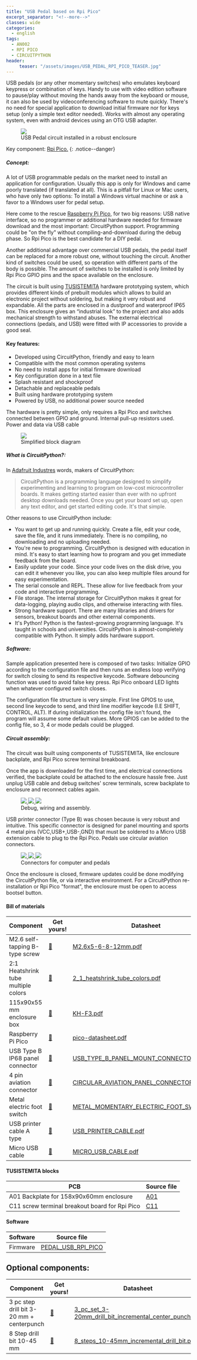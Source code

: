 ```yaml
---
title: "USB Pedal based on Rpi Pico"
excerpt_separator: "<!--more-->"
classes: wide
categories:
  - english
tags:
  - AN002
  - RPI PICO
  - CIRCUITPYTHON
header:
     teaser: "/assets/images/USB_PEDAL_RPI_PICO_TEASER.jpg"
---
```

USB pedals (or any other momentary switches) who emulates keyboard keypress or combination of keys. Handy to use with video edition software to pause/play without moving the hands away from the keyboard or mouse, it can also be used by videoconferencing software to mute quickly. There's no need for special application to download initial firmware nor for keys setup (only a simple text editor needed). Works with almost any operating system, even with android devices using an OTG USB adapter.

<figure>
	<a href="/assets/images/USB_PEDAL_RPI_PICO.jpg"> <img src="/assets/images/USB_PEDAL_RPI_PICO_MEDIUM.jpg"> </a>
	<figcaption>USB Pedal circuit installed in a robust enclosure</figcaption>
</figure>

Key component: [Rpi Pico.](https://s.click.aliexpress.com/e/_AXStdl)
{: .notice--danger}


##### Concept:

A lot of USB programmable pedals on the market need to install an application for configuration. Usually this app is only for Windows and came poorly translated (if translated at all). This is a pitfall for Linux or Mac users, who have only two options: To install a Windows virtual machine or ask a favor to a Windows user for pedal setup.

Here come to the rescue [Raspberry Pi Pico](https://www.raspberrypi.org/products/raspberry-pi-pico/), for two big reasons: USB native interface, so no programmer or additional hardware needed for firmware download and the most important: CircuitPython support. Programming could be "on the fly" without compiling-and-download during the debug phase. So Rpi Pico is the best candidate for a DIY pedal.

Another additional advantage over commercial USB pedals, the pedal itself can be replaced for a more robust one, without touching the circuit. Another kind of switches could be used, so operation with different parts of the body is possible. The amount of switches to be installed is only limited by Rpi Pico GPIO pins and the space available on the enclosure.

The circuit is built using [TUSISTEMITA](https://github.com/galopago/TUSISTEMITA) hardware prototyping system, which provides different kinds of prebuilt modules which allows to build an electronic project without soldering, but making it very robust and expandable. All the parts are enclosed in a dustproof and waterproof IP65 box. This enclosure gives an “industrial look” to the project and also adds mechanical strength to withstand abuses. The external electrical connections (pedals, and USB) were fitted with IP accessories to provide a good seal.


#### Key features:

* Developed using CircuitPython, friendly and easy to learn
* Compatible with the most common operating systems
* No need to install apps for initial firmware download
* Key configuration done in a text file
* Splash resistant and shockproof
* Detachable and replaceable pedals
* Built using hardware prototyping system
* Powered by USB, no additional power source needed

The hardware is pretty simple, only requires a Rpi Pico and switches connected between GPIO and ground. Internal pull-up resistors used. Power and data via USB cable


<figure>
	<a href="/assets/images/rpi_pico_usb_keyboard.png"> <img src="/assets/images/rpi_pico_usb_keyboard.png"> </a>
	<figcaption>Simplified block diagram</figcaption>
</figure>


##### What is CircuitPython?:
In [Adafruit Industres](https://learn.adafruit.com/bienvenido-a-circuitpython-2/que-es-circuitpython) words, makers of CircuitPython: 
> CircuitPython is a programming language designed to simplify experimenting and learning to program on low-cost microcontroller boards. It makes getting started easier than ever with no upfront desktop downloads needed. Once you get your board set up, open any text editor, and get started editing code. It's that simple.

Other reasons to use CircuitPython include:


* You want to get up and running quickly. Create a file, edit your code, save the file, and it runs immediately. There is no compiling, no downloading and no uploading needed.
* You're new to programming. CircuitPython is designed with education in mind. It's easy to start learning how to program and you get immediate feedback from the board.
* Easily update your code. Since your code lives on the disk drive, you can edit it whenever you like, you can also keep multiple files around for easy experimentation.
* The serial console and REPL. These allow for live feedback from your code and interactive programming.
* File storage. The internal storage for CircuitPython makes it great for data-logging, playing audio clips, and otherwise interacting with files.
* Strong hardware support. There are many libraries and drivers for sensors, breakout boards and other external components.
* It's Python! Python is the fastest-growing programming language. It's taught in schools and universities. CircuitPython is almost-completely compatible with Python. It simply adds hardware support.

##### Software:

Sample application presented here is composed of two tasks: Initialize GPIO according to the configuration file and then runs an endless loop verifying for switch closing to send its respective keycode. Software debouncing function was used to avoid false key press. Rpi Pico onboard LED lights when whatever configured switch closes.

The configuration file structure is very simple. First line GPIOS to use, second line keycode to send, and third line modifier keycode (I.E SHIFT, CONTROL, ALT). If during initialization the config file isn't found, the program will assume some default values. More GPIOS can be added to the config file, so 3, 4 or mode pedals could be plugged.

##### Circuit assembly:

The circuit was built using components of TUSISTEMITA, like enclosure backplate, and Rpi Pico screw terminal breakboard.

Once the app is downloaded for the first time, and electrical connections verified, the backplate could be attached to the enclosure hassle free. Just unplug USB cable and debug switches' screw terminals, screw backplate to enclosure and reconnect cables again.

<figure class="third">
	<a href="/assets/images/USB_PEDAL_PICO_DEBUG.jpg"> <img src="/assets/images/USB_PEDAL_PICO_DEBUG_MEDIUM.jpg"> </a>
	<a href="/assets/images/USB_PEDAL_PICO_PARTS.jpg"> <img src="/assets/images/USB_PEDAL_PICO_PARTS_MEDIUM.jpg"> </a>
	<a href="/assets/images/USB_PEDAL_PICO_WIRED.jpg"> <img src="/assets/images/USB_PEDAL_PICO_WIRED_MEDIUM.jpg"> </a>
	<figcaption>Debug, wiring and assembly.</figcaption>
</figure>

USB printer connector (Type B) was chosen because is very robust and intuitive. This specific connector is designed for panel mounting and sports 4 metal pins (VCC,USB+,USB-,GND) that must be soldered to a Micro USB extension cable to plug to the Rpi Pico. Pedals use circular aviation connectors.


<figure class="third">
	<a href="/assets/images/USB_PEDAL_PICO_AVIATION.jpg"> <img src="/assets/images/USB_PEDAL_PICO_AVIATION_MEDIUM.jpg"> </a>
	<a href="/assets/images/USB_PEDAL_PICO_PANEL.jpg"> <img src="/assets/images/USB_PEDAL_PICO_PANEL_MEDIUM.jpg"> </a>
	<a href="/assets/images/USB_PEDAL_PICO_PRINTER.jpg"> <img src="/assets/images/USB_PEDAL_PICO_PRINTER_MEDIUM.jpg"> </a>
	<figcaption>Connectors for computer and pedals</figcaption>
</figure>

Once the enclosure is closed, firmware updates could be done modifying the CircuitPython file, or via interactive environment. For a CircuitPython re-installation or Rpi Pico "format", the enclosure must be open to access bootsel button.

#### Bill of materials

| Component         | Get yours! | Datasheet                                          |
| -------- | ------ | ------------------------------------------------------------ |
| M2.6 self-tapping B-type screw | [💸](https://s.click.aliexpress.com/e/_eOJ3Kd) | [M2.6x5-6-8-12mm.pdf](/assets/pdf/M2.6x5-6-8-12mm.pdf) |
| 2:1 Heatshrink tube multiple colors | [💸](https://s.click.aliexpress.com/e/_9ikkU7) | [2_1_heatshrink_tube_colors.pdf](/assets/pdf/2_1_heatshrink_tube_colors.pdf) |
| 115x90x55 mm enclosure box | [💸](https://s.click.aliexpress.com/e/_AFnqxL) | [KH-F3.pdf](/assets/pdf/KH-F3.pdf) |
| Raspberry Pi Pico | [💸](https://s.click.aliexpress.com/e/_AXStdl) | [pico-datasheet.pdf](/assets/pdf/pico-datasheet.pdf) |
| USB Type B IP68 panel connector | [💸](https://s.click.aliexpress.com/e/_AbHdB8) | [USB_TYPE_B_PANEL_MOUNT_CONNECTOR.pdf](/assets/pdf/USB_TYPE_B_PANEL_MOUNT_CONNECTOR.pdf) |
| 4 pin aviation connector | [💸](https://s.click.aliexpress.com/e/_9yPVWE) | [CIRCULAR_AVIATION_PANEL_CONNECTOR.pdf](/assets/pdf/CIRCULAR_AVIATION_PANEL_CONNECTOR.pdf) |
| Metal electric foot switch | [💸](https://s.click.aliexpress.com/e/_97Yt4m) | [METAL_MOMENTARY_ELECTRIC_FOOT_SWITCH.pdf](/assets/pdf/METAL_MOMENTARY_ELECTRIC_FOOT_SWITCH.pdf) |
| USB printer cable A type | [💸](https://s.click.aliexpress.com/e/_A1mCwQ) | [USB_PRINTER_CABLE.pdf](/assets/pdf/USB_PRINTER_CABLE.pdf) |
| Micro USB cable | [💸](https://s.click.aliexpress.com/e/_97vmPY) | [MICRO_USB_CABLE.pdf](/assets/pdf/MICRO_USB_CABLE.pdf) |


#### TUSISTEMITA blocks

| PCB    |  Source file                                          | 
| -------- | ------------------------------------------------------------ |
| A01 Backplate for 158x90x60mm enclosure| [A01](https://github.com/galopago/TUSISTEMITA/tree/master/A_BACKPLATES)           |
| C11 screw terminal breakout board for Rpi Pico  | [C11](https://github.com/galopago/TUSISTEMITA/tree/master/C_BREAKOUTS)        |



#### Software

| Software    | Source file                                        | 
| -------- | ------------------------------------------------------------ |
| Firmware    | [PEDAL_USB_RPI_PICO](https://github.com/galopago/RPI_PICO_USB_FOOT_SWITCH)           |

 

## Optional components:

| Component         | Get yours! | Datasheet                                         | 
| -------- | ------ | ------------------------------------------------------------ |
| 3 pc step drill bit 3-20 mm + centerpunch  | [💸](https://s.click.aliexpress.com/e/_9vxJV5)     | [3_pc_set_3-20mm_drill_bit_incremental_center_punch.pdf](/assets/pdf/3_pc_set_3-20mm_drill_bit_incremental_center_punch.pdf)           |
| 8 Step drill bit 10-45 mm    | [💸](https://s.click.aliexpress.com/e/_9Ior51)     | [8_steps_10-45mm_incremental_drill_bit.pdf](/assets/pdf/8_steps_10-45mm_incremental_drill_bit.pdf)           |
